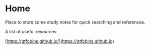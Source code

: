 # Home

Place to store some study notes for quick searching and references.



A list of useful resources:

[https://gtfobins.github.io/](https://gtfobins.github.io)
